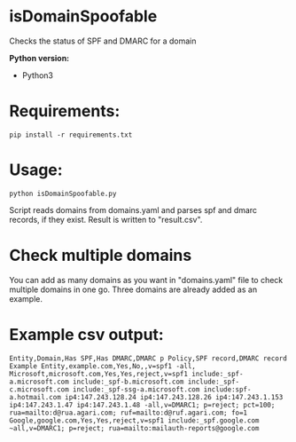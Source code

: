 # isDomainSpoofable
Checks the status of SPF and DMARC for a domain

**Python version:**
- Python3

# Requirements:
    pip install -r requirements.txt

# Usage:
    python isDomainSpoofable.py

Script reads domains from domains.yaml and parses spf and dmarc records, if they exist.
Result is written to "result.csv".

# Check multiple domains
You can add as many domains as you want in "domains.yaml" file to check multiple domains in one go.
Three domains are already added as an example.

# Example csv output:
    Entity,Domain,Has SPF,Has DMARC,DMARC p Policy,SPF record,DMARC record
    Example Entity,example.com,Yes,No,,v=spf1 -all,
    Microsoft,microsoft.com,Yes,Yes,reject,v=spf1 include:_spf-a.microsoft.com include:_spf-b.microsoft.com include:_spf-c.microsoft.com include:_spf-ssg-a.microsoft.com include:spf-a.hotmail.com ip4:147.243.128.24 ip4:147.243.128.26 ip4:147.243.1.153 ip4:147.243.1.47 ip4:147.243.1.48 -all,v=DMARC1; p=reject; pct=100; rua=mailto:d@rua.agari.com; ruf=mailto:d@ruf.agari.com; fo=1
    Google,google.com,Yes,Yes,reject,v=spf1 include:_spf.google.com ~all,v=DMARC1; p=reject; rua=mailto:mailauth-reports@google.com

